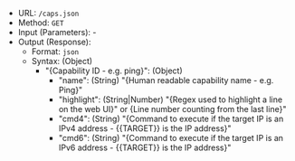 * URL: `/caps.json`
* Method: `GET`
* Input (Parameters): -
* Output (Response):
  * Format: `json`
  * Syntax: (Object)
    * "{Capability ID - e.g. ping}": (Object)
      * "name": (String) "{Human readable capability name - e.g. Ping}"
      * "highlight": (String|Number) "{Regex used to highlight a line on the web UI}" or {Line number counting from the last line}"
      * "cmd4": (String) "{Command to execute if the target IP is an IPv4 address - {{TARGET}} is the IP address}"
      * "cmd6": (String) "{Command to execute if the target IP is an IPv6 address - {{TARGET}} is the IP address}"